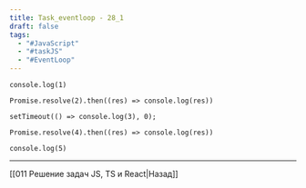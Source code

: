 ```yaml
---
title: Task_eventloop - 28_1
draft: false
tags:
  - "#JavaScript"
  - "#taskJS"
  - "#EventLoop"
---
```

```JS
console.log(1)

Promise.resolve(2).then((res) => console.log(res))

setTimeout(() => console.log(3), 0);

Promise.resolve(4).then((res) => console.log(res))

console.log(5)
```

___

[[011 Решение задач JS, TS и React|Назад]]